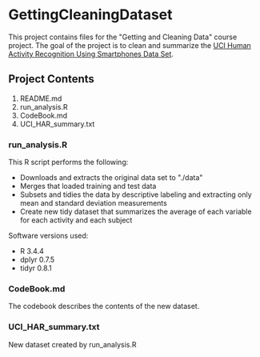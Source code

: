 # GettingCleaningDataset
This project contains files for the "Getting and Cleaning Data" course project.
The goal of the project is to clean and summarize the [UCI Human Activity 
Recognition Using Smartphones Data Set](https://d396qusza40orc.cloudfront.net/getdata%2Fprojectfiles%2FUCI%20HAR%20Dataset.zip).

## Project Contents
1. README.md
1. run_analysis.R
1. CodeBook.md
1. UCI_HAR_summary.txt

### run_analysis.R
This R script performs the following:
* Downloads and extracts the original data set to "./data"
* Merges that loaded training and test data
* Subsets and tidies the data by descriptive labeling and extracting only mean and standard deviation measurements
* Create new tidy dataset that summarizes the average of each variable for each activity and each subject

Software versions used:
* R 3.4.4
* dplyr 0.7.5
* tidyr 0.8.1

### CodeBook.md
The codebook describes the contents of the new dataset.

### UCI_HAR_summary.txt
New dataset created by run_analysis.R







